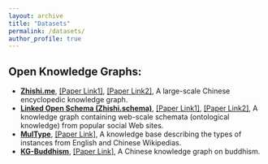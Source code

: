 ```yaml
---
layout: archive
title: "Datasets"
permalink: /datasets/
author_profile: true
---
```


## Open Knowledge Graphs:
* **[Zhishi.me](http://openkg.cn/dataset/zhishi-me-dump)**, [[Paper Link1]](https://link.springer.com/article/10.1007/s11280-019-00719-4), [[Paper Link2]](https://link.springer.com/chapter/10.1007/978-3-642-25093-4_14), A large-scale Chinese encyclopedic knowledge graph.
* **[Linked Open Schema (Zhishi.schema)](http://openkg.cn/dataset/linked-open-schema)**, [[Paper Link1]](https://www.sciencedirect.com/science/article/abs/pii/S157082681830026X), [[Paper Link2]](https://link.springer.com/chapter/10.1007/978-3-319-11964-9_19), A knowledge graph containing web-scale schemata (ontological knowledge) from popular social Web sites.
* **[MulType](http://openkg.cn/dataset/multype)**, [[Paper Link]](https://www.igi-global.com/article/language-independent-type-inference-of-the-instances-from-multilingual-wikipedia/223107), A knowledge base describing the types of instances from English and Chinese Wikipedias.
* **[KG-Buddhism](http://openkg.cn/dataset/kg-buddhism)**, [[Paper Link]](https://link.springer.com/chapter/10.1007/978-3-319-70682-5_17), A Chinese knowledge graph on buddhism.